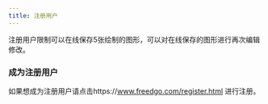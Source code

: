 ```yaml
---
title: 注册用户
---
```


注册用户限制可以在线保存5张绘制的图形，可以对在线保存的图形进行再次编辑修改。
### 成为注册用户
如果想成为注册用户请点击https://www.freedgo.com/register.html 进行注册。

